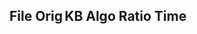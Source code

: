 File              Orig KB        Algo   Ratio     Time
------------------------------------------------------
